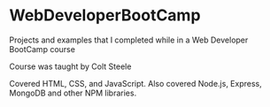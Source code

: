 # WebDeveloperBootCamp
Projects and examples that I completed while in a Web Developer BootCamp course

Course was taught by Colt Steele 

Covered HTML, CSS, and JavaScript. Also covered Node.js, Express, MongoDB and other NPM libraries. 
